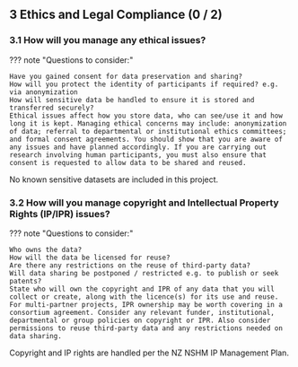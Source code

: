 ## 3 Ethics and Legal Compliance (0 / 2)

### 3.1 How will you manage any ethical issues?

??? note "Questions to consider:"

    Have you gained consent for data preservation and sharing?
    How will you protect the identity of participants if required? e.g. via anonymization
    How will sensitive data be handled to ensure it is stored and transferred securely?
    Ethical issues affect how you store data, who can see/use it and how long it is kept. Managing ethical concerns may include: anonymization of data; referral to departmental or institutional ethics committees; and formal consent agreements. You should show that you are aware of any issues and have planned accordingly. If you are carrying out research involving human participants, you must also ensure that consent is requested to allow data to be shared and reused.

No known sensitive datasets are included in this project.

### 3.2 How will you manage copyright and Intellectual Property Rights (IP/IPR) issues?

??? note "Questions to consider:"

    Who owns the data?
    How will the data be licensed for reuse?
    Are there any restrictions on the reuse of third-party data?
    Will data sharing be postponed / restricted e.g. to publish or seek patents?
    State who will own the copyright and IPR of any data that you will collect or create, along with the licence(s) for its use and reuse. For multi-partner projects, IPR ownership may be worth covering in a consortium agreement. Consider any relevant funder, institutional, departmental or group policies on copyright or IPR. Also consider permissions to reuse third-party data and any restrictions needed on data sharing.

Copyright and IP rights are handled per the NZ NSHM IP Management Plan.
